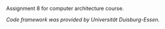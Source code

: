 Assignment 8 for computer architecture course.  

*Code framework was provided by Universität Duisburg-Essen.*
